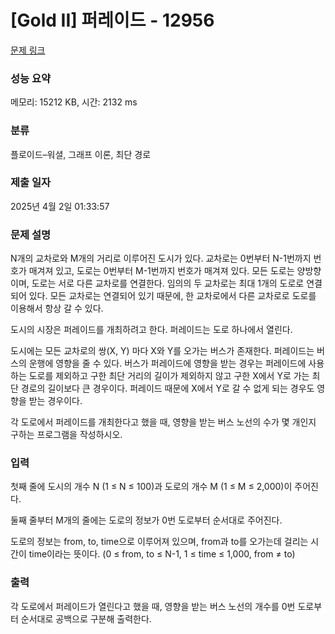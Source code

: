 # [Gold II] 퍼레이드 - 12956 

[문제 링크](https://www.acmicpc.net/problem/12956) 

### 성능 요약

메모리: 15212 KB, 시간: 2132 ms

### 분류

플로이드–워셜, 그래프 이론, 최단 경로

### 제출 일자

2025년 4월 2일 01:33:57

### 문제 설명

<p>N개의 교차로와 M개의 거리로 이루어진 도시가 있다. 교차로는 0번부터 N-1번까지 번호가 매겨져 있고, 도로는 0번부터 M-1번까지 번호가 매겨져 있다. 모든 도로는 양방향이며, 도로는 서로 다른 교차로를 연결한다. 임의의 두 교차로는 최대 1개의 도로로 연결되어 있다. 모든 교차로는 연결되어 있기 때문에, 한 교차로에서 다른 교차로로 도로를 이용해서 항상 갈 수 있다.</p>

<p>도시의 시장은 퍼레이드를 개최하려고 한다. 퍼레이드는 도로 하나에서 열린다. </p>

<p>도시에는 모든 교차로의 쌍(X, Y) 마다 X와 Y를 오가는 버스가 존재한다. 퍼레이드는 버스의 운행에 영향을 줄 수 있다. 버스가 퍼레이드에 영향을 받는 경우는 퍼레이드에 사용하는 도로를 제외하고 구한 최단 거리의 길이가 제외하지 않고 구한 X에서 Y로 가는 최단 경로의 길이보다 큰 경우이다. 퍼레이드 때문에 X에서 Y로 갈 수 없게 되는 경우도 영향을 받는 경우이다.</p>

<p>각 도로에서 퍼레이드를 개최한다고 했을 때, 영향을 받는 버스 노선의 수가 몇 개인지 구하는 프로그램을 작성하시오.</p>

### 입력 

 <p>첫째 줄에 도시의 개수 N (1 ≤ N ≤ 100)과 도로의 개수 M (1 ≤ M ≤ 2,000)이 주어진다.</p>

<p>둘째 줄부터 M개의 줄에는 도로의 정보가 0번 도로부터 순서대로 주어진다.</p>

<p>도로의 정보는 from, to, time으로 이루어져 있으며, from과 to를 오가는데 걸리는 시간이 time이라는 뜻이다. (0 ≤ from, to ≤ N-1, 1 ≤ time ≤ 1,000, from ≠ to)</p>

### 출력 

 <p>각 도로에서 퍼레이드가 열린다고 했을 때, 영향을 받는 버스 노선의 개수를 0번 도로부터 순서대로 공백으로 구분해 출력한다.</p>

